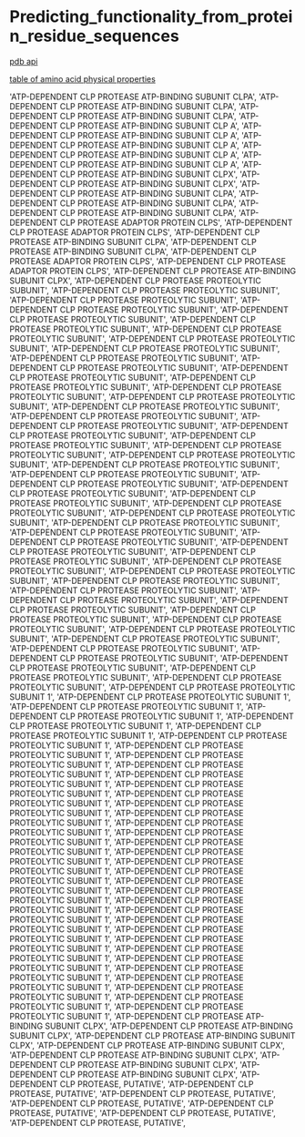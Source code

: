 # Predicting_functionality_from_protein_residue_sequences

[pdb api](https://search.rcsb.org/#search-example-8)

[table of amino acid physical properties](https://www.thermofisher.com/ca/en/home/life-science/protein-biology/protein-biology-learning-center/protein-biology-resource-library/pierce-protein-methods/amino-acid-physical-properties.html)

'ATP-DEPENDENT CLP PROTEASE ATP-BINDING SUBUNIT CLPA',
'ATP-DEPENDENT CLP PROTEASE ATP-BINDING SUBUNIT CLPA',
'ATP-DEPENDENT CLP PROTEASE ATP-BINDING SUBUNIT CLPA',
'ATP-DEPENDENT CLP PROTEASE ATP-BINDING SUBUNIT CLP A',
'ATP-DEPENDENT CLP PROTEASE ATP-BINDING SUBUNIT CLP A',
'ATP-DEPENDENT CLP PROTEASE ATP-BINDING SUBUNIT CLP A',
'ATP-DEPENDENT CLP PROTEASE ATP-BINDING SUBUNIT CLP A',
'ATP-DEPENDENT CLP PROTEASE ATP-BINDING SUBUNIT CLP A',
'ATP-DEPENDENT CLP PROTEASE ATP-BINDING SUBUNIT CLPX',
'ATP-DEPENDENT CLP PROTEASE ATP-BINDING SUBUNIT CLPX',
'ATP-DEPENDENT CLP PROTEASE ATP-BINDING SUBUNIT CLPA',
'ATP-DEPENDENT CLP PROTEASE ATP-BINDING SUBUNIT CLPA',
'ATP-DEPENDENT CLP PROTEASE ATP-BINDING SUBUNIT CLPA',
'ATP-DEPENDENT CLP PROTEASE ADAPTOR PROTEIN CLPS',
'ATP-DEPENDENT CLP PROTEASE ADAPTOR PROTEIN CLPS',
'ATP-DEPENDENT CLP PROTEASE ATP-BINDING SUBUNIT CLPA',
'ATP-DEPENDENT CLP PROTEASE ATP-BINDING SUBUNIT CLPA',
'ATP-DEPENDENT CLP PROTEASE ADAPTOR PROTEIN CLPS',
'ATP-DEPENDENT CLP PROTEASE ADAPTOR PROTEIN CLPS',
'ATP-DEPENDENT CLP PROTEASE ATP-BINDING SUBUNIT CLPX',
'ATP-DEPENDENT CLP PROTEASE PROTEOLYTIC SUBUNIT',
'ATP-DEPENDENT CLP PROTEASE PROTEOLYTIC SUBUNIT',
'ATP-DEPENDENT CLP PROTEASE PROTEOLYTIC SUBUNIT',
'ATP-DEPENDENT CLP PROTEASE PROTEOLYTIC SUBUNIT',
'ATP-DEPENDENT CLP PROTEASE PROTEOLYTIC SUBUNIT',
'ATP-DEPENDENT CLP PROTEASE PROTEOLYTIC SUBUNIT',
'ATP-DEPENDENT CLP PROTEASE PROTEOLYTIC SUBUNIT',
'ATP-DEPENDENT CLP PROTEASE PROTEOLYTIC SUBUNIT',
'ATP-DEPENDENT CLP PROTEASE PROTEOLYTIC SUBUNIT',
'ATP-DEPENDENT CLP PROTEASE PROTEOLYTIC SUBUNIT',
'ATP-DEPENDENT CLP PROTEASE PROTEOLYTIC SUBUNIT',
'ATP-DEPENDENT CLP PROTEASE PROTEOLYTIC SUBUNIT',
'ATP-DEPENDENT CLP PROTEASE PROTEOLYTIC SUBUNIT',
'ATP-DEPENDENT CLP PROTEASE PROTEOLYTIC SUBUNIT',
'ATP-DEPENDENT CLP PROTEASE PROTEOLYTIC SUBUNIT',
'ATP-DEPENDENT CLP PROTEASE PROTEOLYTIC SUBUNIT',
'ATP-DEPENDENT CLP PROTEASE PROTEOLYTIC SUBUNIT',
'ATP-DEPENDENT CLP PROTEASE PROTEOLYTIC SUBUNIT',
'ATP-DEPENDENT CLP PROTEASE PROTEOLYTIC SUBUNIT',
'ATP-DEPENDENT CLP PROTEASE PROTEOLYTIC SUBUNIT',
'ATP-DEPENDENT CLP PROTEASE PROTEOLYTIC SUBUNIT',
'ATP-DEPENDENT CLP PROTEASE PROTEOLYTIC SUBUNIT',
'ATP-DEPENDENT CLP PROTEASE PROTEOLYTIC SUBUNIT',
'ATP-DEPENDENT CLP PROTEASE PROTEOLYTIC SUBUNIT',
'ATP-DEPENDENT CLP PROTEASE PROTEOLYTIC SUBUNIT',
'ATP-DEPENDENT CLP PROTEASE PROTEOLYTIC SUBUNIT',
'ATP-DEPENDENT CLP PROTEASE PROTEOLYTIC SUBUNIT',
'ATP-DEPENDENT CLP PROTEASE PROTEOLYTIC SUBUNIT',
'ATP-DEPENDENT CLP PROTEASE PROTEOLYTIC SUBUNIT',
'ATP-DEPENDENT CLP PROTEASE PROTEOLYTIC SUBUNIT',
'ATP-DEPENDENT CLP PROTEASE PROTEOLYTIC SUBUNIT',
'ATP-DEPENDENT CLP PROTEASE PROTEOLYTIC SUBUNIT',
'ATP-DEPENDENT CLP PROTEASE PROTEOLYTIC SUBUNIT',
'ATP-DEPENDENT CLP PROTEASE PROTEOLYTIC SUBUNIT',
'ATP-DEPENDENT CLP PROTEASE PROTEOLYTIC SUBUNIT',
'ATP-DEPENDENT CLP PROTEASE PROTEOLYTIC SUBUNIT',
'ATP-DEPENDENT CLP PROTEASE PROTEOLYTIC SUBUNIT',
'ATP-DEPENDENT CLP PROTEASE PROTEOLYTIC SUBUNIT',
'ATP-DEPENDENT CLP PROTEASE PROTEOLYTIC SUBUNIT',
'ATP-DEPENDENT CLP PROTEASE PROTEOLYTIC SUBUNIT',
'ATP-DEPENDENT CLP PROTEASE PROTEOLYTIC SUBUNIT',
'ATP-DEPENDENT CLP PROTEASE PROTEOLYTIC SUBUNIT',
'ATP-DEPENDENT CLP PROTEASE PROTEOLYTIC SUBUNIT',
'ATP-DEPENDENT CLP PROTEASE PROTEOLYTIC SUBUNIT',
'ATP-DEPENDENT CLP PROTEASE PROTEOLYTIC SUBUNIT',
'ATP-DEPENDENT CLP PROTEASE PROTEOLYTIC SUBUNIT',
'ATP-DEPENDENT CLP PROTEASE PROTEOLYTIC SUBUNIT',
'ATP-DEPENDENT CLP PROTEASE PROTEOLYTIC SUBUNIT',
'ATP-DEPENDENT CLP PROTEASE PROTEOLYTIC SUBUNIT',
'ATP-DEPENDENT CLP PROTEASE PROTEOLYTIC SUBUNIT 1',
'ATP-DEPENDENT CLP PROTEASE PROTEOLYTIC SUBUNIT 1',
'ATP-DEPENDENT CLP PROTEASE PROTEOLYTIC SUBUNIT 1',
'ATP-DEPENDENT CLP PROTEASE PROTEOLYTIC SUBUNIT 1',
'ATP-DEPENDENT CLP PROTEASE PROTEOLYTIC SUBUNIT 1',
'ATP-DEPENDENT CLP PROTEASE PROTEOLYTIC SUBUNIT 1',
'ATP-DEPENDENT CLP PROTEASE PROTEOLYTIC SUBUNIT 1',
'ATP-DEPENDENT CLP PROTEASE PROTEOLYTIC SUBUNIT 1',
'ATP-DEPENDENT CLP PROTEASE PROTEOLYTIC SUBUNIT 1',
'ATP-DEPENDENT CLP PROTEASE PROTEOLYTIC SUBUNIT 1',
'ATP-DEPENDENT CLP PROTEASE PROTEOLYTIC SUBUNIT 1',
'ATP-DEPENDENT CLP PROTEASE PROTEOLYTIC SUBUNIT 1',
'ATP-DEPENDENT CLP PROTEASE PROTEOLYTIC SUBUNIT 1',
'ATP-DEPENDENT CLP PROTEASE PROTEOLYTIC SUBUNIT 1',
'ATP-DEPENDENT CLP PROTEASE PROTEOLYTIC SUBUNIT 1',
'ATP-DEPENDENT CLP PROTEASE PROTEOLYTIC SUBUNIT 1',
'ATP-DEPENDENT CLP PROTEASE PROTEOLYTIC SUBUNIT 1',
'ATP-DEPENDENT CLP PROTEASE PROTEOLYTIC SUBUNIT 1',
'ATP-DEPENDENT CLP PROTEASE PROTEOLYTIC SUBUNIT 1',
'ATP-DEPENDENT CLP PROTEASE PROTEOLYTIC SUBUNIT 1',
'ATP-DEPENDENT CLP PROTEASE PROTEOLYTIC SUBUNIT 1',
'ATP-DEPENDENT CLP PROTEASE PROTEOLYTIC SUBUNIT 1',
'ATP-DEPENDENT CLP PROTEASE PROTEOLYTIC SUBUNIT 1',
'ATP-DEPENDENT CLP PROTEASE PROTEOLYTIC SUBUNIT 1',
'ATP-DEPENDENT CLP PROTEASE PROTEOLYTIC SUBUNIT 1',
'ATP-DEPENDENT CLP PROTEASE PROTEOLYTIC SUBUNIT 1',
'ATP-DEPENDENT CLP PROTEASE PROTEOLYTIC SUBUNIT 1',
'ATP-DEPENDENT CLP PROTEASE PROTEOLYTIC SUBUNIT 1',
'ATP-DEPENDENT CLP PROTEASE PROTEOLYTIC SUBUNIT 1',
'ATP-DEPENDENT CLP PROTEASE PROTEOLYTIC SUBUNIT 1',
'ATP-DEPENDENT CLP PROTEASE PROTEOLYTIC SUBUNIT 1',
'ATP-DEPENDENT CLP PROTEASE PROTEOLYTIC SUBUNIT 1',
'ATP-DEPENDENT CLP PROTEASE PROTEOLYTIC SUBUNIT 1',
'ATP-DEPENDENT CLP PROTEASE PROTEOLYTIC SUBUNIT 1',
'ATP-DEPENDENT CLP PROTEASE PROTEOLYTIC SUBUNIT 1',
'ATP-DEPENDENT CLP PROTEASE ATP-BINDING SUBUNIT CLPX',
'ATP-DEPENDENT CLP PROTEASE ATP-BINDING SUBUNIT CLPX',
'ATP-DEPENDENT CLP PROTEASE ATP-BINDING SUBUNIT CLPX',
'ATP-DEPENDENT CLP PROTEASE ATP-BINDING SUBUNIT CLPX',
'ATP-DEPENDENT CLP PROTEASE ATP-BINDING SUBUNIT CLPX',
'ATP-DEPENDENT CLP PROTEASE ATP-BINDING SUBUNIT CLPX',
'ATP-DEPENDENT CLP PROTEASE ATP-BINDING SUBUNIT CLPX',
'ATP-DEPENDENT CLP PROTEASE, PUTATIVE',
'ATP-DEPENDENT CLP PROTEASE, PUTATIVE',
'ATP-DEPENDENT CLP PROTEASE, PUTATIVE',
'ATP-DEPENDENT CLP PROTEASE, PUTATIVE',
'ATP-DEPENDENT CLP PROTEASE, PUTATIVE',
'ATP-DEPENDENT CLP PROTEASE, PUTATIVE',
'ATP-DEPENDENT CLP PROTEASE, PUTATIVE',
